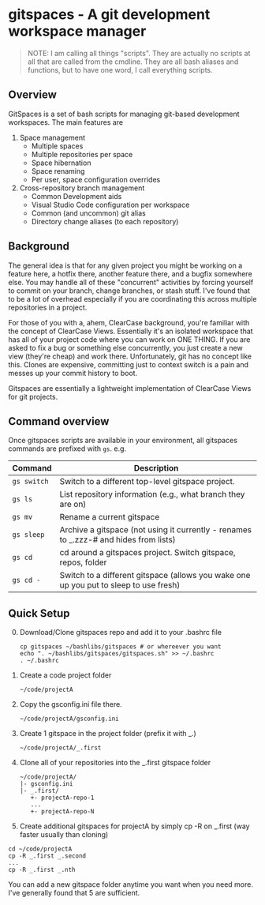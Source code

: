 # gitspaces - A git development workspace manager

> NOTE: I am calling all things "scripts". They are actually no scripts at all that are called from the cmdline. They are all bash aliases and functions, but to have one word, I call everything scripts.

## Overview

GitSpaces is a set of bash scripts for managing git-based development workspaces. The main features are

1. Space management
   * Multiple spaces
   * Multiple repositories per space
   * Space hibernation
   * Space renaming
   * Per user, space configuration overrides
2. Cross-repository branch management
   * Common Development aids
   * Visual Studio Code configuration per workspace
   * Common (and uncommon) git alias
   * Directory change aliases (to each repository)

## Background

The general idea is that for any given project you might be working on a feature here, a hotfix there, another feature there, 
and a bugfix somewhere else. You may handle all of these "concurrent" activities by forcing yourself to commit on your branch,
change branches, or stash stuff. I've found that to be a lot of overhead especially if you are coordinating this across multiple
repositories in a project.

For those of you with a, ahem, ClearCase background, you're familiar with the concept of ClearCase Views. Essentially it's an
isolated workspace that has all of your project code where you can work on ONE THING. If you are asked to fix a bug or
something else concurrently, you just create a new view (they're cheap) and work there. Unfortunately, git has no concept
like this. Clones are expensive, committing just to context switch is a pain and messes up your commit history to boot.

Gitspaces are essentially a lightweight implementation of ClearCase Views for git projects.

## Command overview

Once gitspaces scripts are available in your environment, all gitspaces commands are prefixed with `gs`. e.g.

Command     | Description
------------|------------------------
`gs switch` | Switch to a different top-level gitspace project.
`gs ls`     | List repository information (e.g., what branch they are on)
`gs mv`     | Rename a current gitspace
`gs sleep`  | Archive a gitspace (not using it currently - renames to _.zzz-# and hides from lists)
`gs cd`     | cd around a gitspaces project. Switch gitspace, repos, folder
`gs cd -`   | Switch to a different gitspace (allows you wake one up you put to sleep to use fresh)


## Quick Setup

0. Download/Clone gitspaces repo and add it to your .bashrc file

   ```
   cp gitspaces ~/bashlibs/gitspaces # or whereever you want
   echo ". ~/bashlibs/gitspaces/gitspaces.sh" >> ~/.bashrc
   . ~/.bashrc
   ```
   
1. Create a code project folder

   `~/code/projectA`

2. Copy the gsconfig.ini file there.
   
   `~/code/projectA/gsconfig.ini`

3. Create 1 gitspace in the project folder (prefix it with \_.)

   `~/code/projectA/_.first`
   
4. Clone all of your repositories into the \_.first gitspace folder

   ```
   ~/code/projectA/
   |- gsconfig.ini
   |- _.first/
      +- projectA-repo-1
      ...
      +- projectA-repo-N
   ```
5. Create additional gitspaces for projectA by simply cp -R on _.first (way faster usually than cloning)

  ```
  cd ~/code/projectA
  cp -R _.first _.second
  ...
  cp -R _.first _.nth
  ```
  
  You can add a new gitspace folder anytime you want when you need more. I've generally found that 5 are sufficient.
